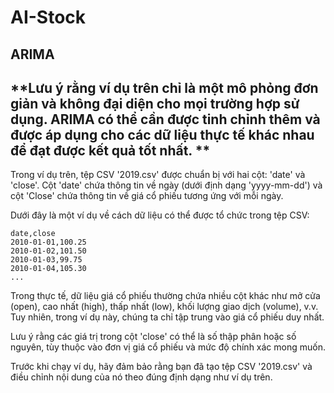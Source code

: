 # AI-Stock
ARIMA
----------
**Lưu ý rằng ví dụ trên chỉ là một mô phỏng đơn giản và không đại diện cho mọi trường hợp sử dụng. ARIMA có thể cần được tinh chỉnh thêm và được áp dụng cho các dữ liệu thực tế khác nhau để đạt được kết quả tốt nhất.
**
----------
Trong ví dụ trên, tệp CSV '2019.csv' được chuẩn bị với hai cột: 'date' và 'close'. Cột 'date' chứa thông tin về ngày (dưới định dạng 'yyyy-mm-dd') và cột 'Close' chứa thông tin về giá cổ phiếu tương ứng với mỗi ngày.

Dưới đây là một ví dụ về cách dữ liệu có thể được tổ chức trong tệp CSV:

```
date,close
2010-01-01,100.25
2010-01-02,101.50
2010-01-03,99.75
2010-01-04,105.30
...
```

Trong thực tế, dữ liệu giá cổ phiếu thường chứa nhiều cột khác như mở cửa (open), cao nhất (high), thấp nhất (low), khối lượng giao dịch (volume), v.v. Tuy nhiên, trong ví dụ này, chúng ta chỉ tập trung vào giá cổ phiếu duy nhất.

Lưu ý rằng các giá trị trong cột 'close' có thể là số thập phân hoặc số nguyên, tùy thuộc vào đơn vị giá cổ phiếu và mức độ chính xác mong muốn.

Trước khi chạy ví dụ, hãy đảm bảo rằng bạn đã tạo tệp CSV '2019.csv' và điều chỉnh nội dung của nó theo đúng định dạng như ví dụ trên.
